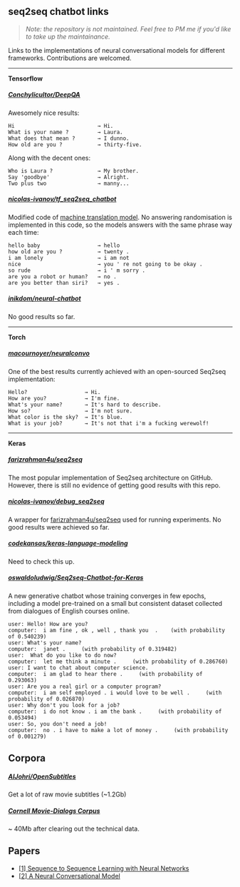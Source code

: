 ## seq2seq chatbot links

> *Note: the repository is not maintained. Feel free to PM me if you'd like to take up the maintainance.*

Links to the implementations of neural conversational models for different frameworks.
Contributions are welcomed.

___
**Tensorflow**

##### [Conchylicultor/DeepQA](https://github.com/Conchylicultor/DeepQA)
Awesomely nice results:

    Hi			            	→ Hi.
    What is your name ?			→ Laura.
    What does that mean ?		→ I dunno.
    How old are you ?			→ thirty-five.

Along with the decent ones:

    Who is Laura ?				→ My brother.
    Say 'goodbye'				→ Alright.
    Two plus two				→ manny...

##### [nicolas-ivanov/tf_seq2seq_chatbot](https://github.com/nicolas-ivanov/tf_seq2seq_chatbot)
Modified code of [machine translation model](https://github.com/tensorflow/tensorflow/tree/master/tensorflow/models/rnn/translate).
No answering randomisation is implemented in this code, so the models answers with the same phrase way each time:

    hello baby					→ hello
    how old are you ?			→ twenty .
    i am lonely					→ i am not
    nice						→ you ' re not going to be okay .
    so rude						→ i ' m sorry .
    are you a robot or human?	→ no .
    are you better than siri?	→ yes .

##### [inikdom/neural-chatbot](https://github.com/inikdom/neural-chatbot)
No good results so far.

___
**Torch**
##### [macournoyer/neuralconvo](https://github.com/macournoyer/neuralconvo)
One of the best results currently achieved with an open-sourced Seq2seq implementation:

    Hello?					→ Hi.
    How are you?			→ I'm fine.
    What's your name?		→ It's hard to describe.
    How so?					→ I'm not sure.
    What color is the sky?	→ It's blue.
    What is your job?		→ It's not that i'm a fucking werewolf!

___
**Keras**

##### [farizrahman4u/seq2seq](https://github.com/farizrahman4u/seq2seq)
The most popular implementation of Seq2seq architecture on GitHub. 
However, there is still no evidence of getting good results with this repo.

##### [nicolas-ivanov/debug_seq2seq](https://github.com/nicolas-ivanov/debug_seq2seq)
A wrapper for [farizrahman4u/seq2seq](https://github.com/farizrahman4u/seq2seq) used for running experiments. No good results were achieved so far.

##### [codekansas/keras-language-modeling](https://github.com/codekansas/keras-language-modeling)
Need to check this up.

##### [oswaldoludwig/Seq2seq-Chatbot-for-Keras](https://github.com/oswaldoludwig/Seq2seq-Chatbot-for-Keras)
A new generative chatbot whose training converges in few epochs, including a model pre-trained on a small but consistent dataset collected from dialogues of English courses online.

    user: Hello! How are you?
    computer:  i am fine , ok , well , thank you  .    (with probability of 0.540239)
    user: What's your name?
    computer:  janet .     (with probability of 0.319482)
    user:  What do you like to do now?
    computer:  let me think a minute .     (with probability of 0.286760)
    user: I want to chat about computer science.
    computer:  i am glad to hear there .     (with probability of 0.293063)
    user: Are you a real girl or a computer program?
    computer:  i am self employed . i would love to be well .     (with probability of 0.026870)
    user: Why don't you look for a job?
    computer:  i do not know . i am the bank .     (with probability of 0.053494)
    user: So, you don't need a job!
    computer:  no . i have to make a lot of money .     (with probability of 0.001279)


## Corpora
##### [AlJohri/OpenSubtitles](https://github.com/AlJohri/OpenSubtitles)
Get a lot of raw movie subtitles (~1.2Gb)

##### [Cornell Movie-Dialogs Corpus](http://www.cs.cornell.edu/~cristian/Cornell_Movie-Dialogs_Corpus.html)
~ 40Mb after clearing out the technical data.


## Papers

* [\[1\] Sequence to Sequence Learning with Neural Networks][1]
* [\[2\] A Neural Conversational Model][2]

[1]: http://papers.nips.cc/paper/5346-sequence-to-sequence-learning-with-neural-networks.pdf
[2]: http://arxiv.org/pdf/1506.05869v1.pdf
